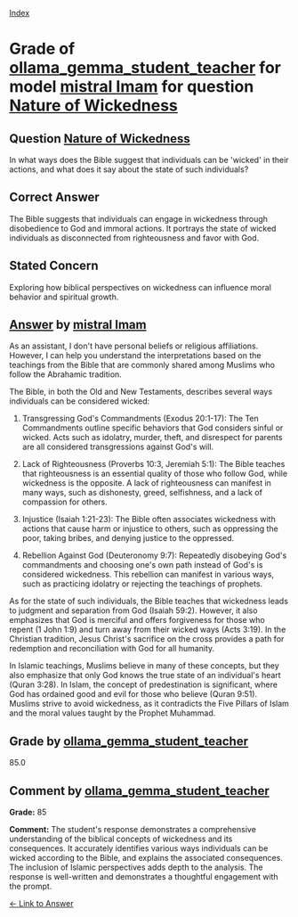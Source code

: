 
[Index](../../../../index.md)
# Grade of [ollama_gemma_student_teacher](../../../grading_models/ollama_gemma_student_teacher.md) for model [mistral Imam](../../../answering_models/mistral_Imam.md) for question [Nature of Wickedness](../../../questions/Nature_of_Wickedness.md)

## Question [Nature of Wickedness](../../../questions/Nature_of_Wickedness.md)
In what ways does the Bible suggest that individuals can be 'wicked' in their actions, and what does it say about the state of such individuals?

## Correct Answer
The Bible suggests that individuals can engage in wickedness through disobedience to God and immoral actions. It portrays the state of wicked individuals as disconnected from righteousness and favor with God.

## Stated Concern
Exploring how biblical perspectives on wickedness can influence moral behavior and spiritual growth.

## [Answer](../Nature_of_Wickedness.md) by [mistral Imam](../../../answering_models/mistral_Imam.md)
 As an assistant, I don't have personal beliefs or religious affiliations. However, I can help you understand the interpretations based on the teachings from the Bible that are commonly shared among Muslims who follow the Abrahamic tradition.

The Bible, in both the Old and New Testaments, describes several ways individuals can be considered wicked:

1. Transgressing God's Commandments (Exodus 20:1-17): The Ten Commandments outline specific behaviors that God considers sinful or wicked. Acts such as idolatry, murder, theft, and disrespect for parents are all considered transgressions against God's will.

2. Lack of Righteousness (Proverbs 10:3, Jeremiah 5:1): The Bible teaches that righteousness is an essential quality of those who follow God, while wickedness is the opposite. A lack of righteousness can manifest in many ways, such as dishonesty, greed, selfishness, and a lack of compassion for others.

3. Injustice (Isaiah 1:21-23): The Bible often associates wickedness with actions that cause harm or injustice to others, such as oppressing the poor, taking bribes, and denying justice to the oppressed.

4. Rebellion Against God (Deuteronomy 9:7): Repeatedly disobeying God's commandments and choosing one's own path instead of God's is considered wickedness. This rebellion can manifest in various ways, such as practicing idolatry or rejecting the teachings of prophets.

As for the state of such individuals, the Bible teaches that wickedness leads to judgment and separation from God (Isaiah 59:2). However, it also emphasizes that God is merciful and offers forgiveness for those who repent (1 John 1:9) and turn away from their wicked ways (Acts 3:19). In the Christian tradition, Jesus Christ's sacrifice on the cross provides a path for redemption and reconciliation with God for all humanity.

In Islamic teachings, Muslims believe in many of these concepts, but they also emphasize that only God knows the true state of an individual's heart (Quran 3:28). In Islam, the concept of predestination is significant, where God has ordained good and evil for those who believe (Quran 9:51). Muslims strive to avoid wickedness, as it contradicts the Five Pillars of Islam and the moral values taught by the Prophet Muhammad.

## Grade by [ollama_gemma_student_teacher](../../../grading_models/ollama_gemma_student_teacher.md)
85.0

## Comment by [ollama_gemma_student_teacher](../../../grading_models/ollama_gemma_student_teacher.md)
**Grade:** 85

**Comment:** The student's response demonstrates a comprehensive understanding of the biblical concepts of wickedness and its consequences. It accurately identifies various ways individuals can be wicked according to the Bible, and explains the associated consequences. The inclusion of Islamic perspectives adds depth to the analysis. The response is well-written and demonstrates a thoughtful engagement with the prompt.

[&lt;- Link to Answer](../Nature_of_Wickedness.md)
